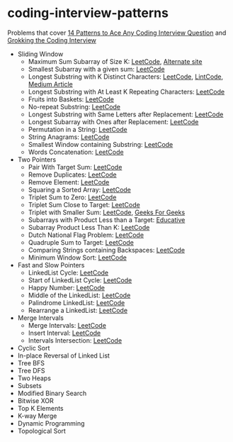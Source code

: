 # coding-interview-patterns

Problems that cover [14 Patterns to Ace Any Coding Interview Question](https://hackernoon.com/14-patterns-to-ace-any-coding-interview-question-c5bb3357f6ed) and [Grokking the Coding Interview](https://www.educative.io/courses/grokking-the-coding-interview)

- Sliding Window
  - Maximum Sum Subarray of Size K: [LeetCode](https://leetcode.com/problems/maximum-size-subarray-sum-equals-k/), [Alternate site](https://leetcode.ca/all/325.html)
  - Smallest Subarray with a given sum: [LeetCode](https://leetcode.com/problems/minimum-size-subarray-sum/)
  - Longest Substring with K Distinct Characters: [LeetCode](https://leetcode.com/problems/longest-substring-with-at-most-k-distinct-characters/), [LintCode](https://www.lintcode.com/problem/386/), [Medium Article](https://sunjetliu.medium.com/longest-substring-with-k-distinct-characters-6689840f8c75)
  - Longest Substring with At Least K Repeating Characters: [LeetCode](https://leetcode.com/problems/longest-substring-with-at-least-k-repeating-characters/)
  - Fruits into Baskets: [LeetCode](https://leetcode.com/problems/fruit-into-baskets/)
  - No-repeat Substring: [LeetCode](https://leetcode.com/problems/longest-substring-without-repeating-characters/)
  - Longest Substring with Same Letters after Replacement: [LeetCode](https://leetcode.com/problems/longest-repeating-character-replacement/)
  - Longest Subarray with Ones after Replacement: [LeetCode](https://leetcode.com/problems/max-consecutive-ones-iii/)
  - Permutation in a String: [LeetCode](https://leetcode.com/problems/permutation-in-string/)
  - String Anagrams: [LeetCode](https://leetcode.com/problems/find-all-anagrams-in-a-string/)
  - Smallest Window containing Substring: [LeetCode](https://leetcode.com/problems/minimum-window-substring/)
  - Words Concatenation: [LeetCode](https://leetcode.com/problems/substring-with-concatenation-of-all-words/)
- Two Pointers
  - Pair With Target Sum: [LeetCode](https://leetcode.com/problems/two-sum/)
  - Remove Duplicates: [LeetCode](https://leetcode.com/problems/remove-duplicates-from-sorted-array/)
  - Remove Element: [LeetCode](https://leetcode.com/problems/remove-element/)
  - Squaring a Sorted Array: [LeetCode](https://leetcode.com/problems/squares-of-a-sorted-array/)
  - Triplet Sum to Zero: [LeetCode](https://leetcode.com/problems/3sum/)
  - Triplet Sum Close to Target: [LeetCode](https://leetcode.com/problems/3sum-closest/)
  - Triplet with Smaller Sum: [LeetCode](https://leetcode.com/problems/3sum-smaller/), [Geeks For Geeks](https://www.geeksforgeeks.org/count-triplets-with-sum-smaller-that-a-given-value/)
  - Subarrays with Product Less than a Target: [Educative](https://www.educative.io/courses/grokking-the-coding-interview/RMV1GV1yPYz)
  - Subarray Product Less Than K: [LeetCode](https://leetcode.com/problems/subarray-product-less-than-k/)
  - Dutch National Flag Problem: [LeetCode](https://leetcode.com/problems/sort-colors/)
  - Quadruple Sum to Target: [LeetCode](https://leetcode.com/problems/4sum/)
  - Comparing Strings containing Backspaces: [LeetCode](https://leetcode.com/problems/backspace-string-compare/)
  - Minimum Window Sort: [LeetCode](https://leetcode.com/problems/shortest-unsorted-continuous-subarray/)
- Fast and Slow Pointers
  - LinkedList Cycle: [LeetCode](https://leetcode.com/problems/linked-list-cycle/)
  - Start of LinkedList Cycle: [LeetCode](https://leetcode.com/problems/linked-list-cycle-ii/)
  - Happy Number: [LeetCode](https://leetcode.com/problems/happy-number/)
  - Middle of the LinkedList: [LeetCode](https://leetcode.com/problems/middle-of-the-linked-list/)
  - Palindrome LinkedList: [LeetCode](https://leetcode.com/problems/palindrome-linked-list/)
  - Rearrange a LinkedList: [LeetCode](https://leetcode.com/problems/reorder-list/)
- Merge Intervals
  - Merge Intervals: [LeetCode](https://leetcode.com/problems/merge-intervals/)
  - Insert Interval: [LeetCode](https://leetcode.com/problems/insert-interval/)
  - Intervals Intersection: [LeetCode](https://leetcode.com/problems/interval-list-intersections/)
- Cyclic Sort
- In-place Reversal of Linked List
- Tree BFS
- Tree DFS
- Two Heaps
- Subsets
- Modified Binary Search
- Bitwise XOR
- Top K Elements
- K-way Merge
- Dynamic Programming
- Topological Sort
